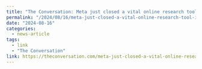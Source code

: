 ```yaml
---
title: "The Conversation: Meta just closed a vital online research tool. It’s bad news for the fight against misinformation"
permalink: "/2024/08/16/meta-just-closed-a-vital-online-research-tool-its-bad-news-for-the-fight-against-misinformation/"
date: "2024-08-16"
categories:
  - news-article
tags:
  - link
  - "The Conversation"
link: https://theconversation.com/meta-just-closed-a-vital-online-research-tool-its-bad-news-for-the-fight-against-misinformation-236785
---
```

